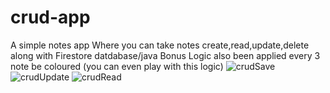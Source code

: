 # crud-app
A simple notes app Where you can take notes create,read,update,delete along with Firestore datdabase/java
Bonus Logic also been applied every 3 note be coloured (you can even play with this logic)
![crudSave](https://user-images.githubusercontent.com/112877766/200102454-58505b32-d179-4bc9-8c6a-d4487d684a96.jpeg)
![crudUpdate](https://user-images.githubusercontent.com/112877766/200102457-c048baf6-4ea1-48fa-a521-a94b0dc946ba.jpeg)
![crudRead](https://user-images.githubusercontent.com/112877766/200214034-e1500313-f00d-447d-9869-73d1a187ac8c.jpeg)

